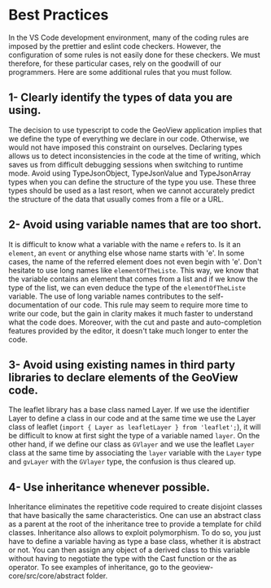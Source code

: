 # Best Practices #
In the VS Code development environment, many of the coding rules are imposed by the prettier and eslint code checkers. However, the
configuration of some rules is not easily done for these checkers. We must therefore, for these particular cases, rely on the
goodwill of our programmers. Here are some additional rules that you must follow.

## 1- Clearly identify the types of data you are using. ##

The decision to use typescript to code the GeoView application implies that we define the type of everything we declare in our
code. Otherwise, we would not have imposed this constraint on ourselves. Declaring types allows us to detect inconsistencies
in the code at the time of writing, which saves us from difficult debugging sessions when switching to runtime mode. Avoid using
TypeJsonObject, TypeJsonValue and TypeJsonArray types when you can define the structure of the type you use. These three types
should be used as a last resort, when we cannot accurately predict the structure of the data that usually comes from a file or
a URL.

## 2- Avoid using variable names that are too short. ##

It is difficult to know what a variable with the name `e` refers to. Is it an `element`, an `event` or anything else whose name starts
with 'e'. In some cases, the name of the referred element does not even begin with 'e'. Don't hesitate to use long names like
`elementOfTheListe`. This way, we know that the variable contains an element that comes from a list and if we know the type of the
list, we can even deduce the type of the `elementOfTheListe` variable. The use of long variable names contributes to the
self-documentation of our code. This rule may seem to require more time to write our code, but the gain in clarity makes it much
faster to understand what the code does. Moreover, with the cut and paste and auto-completion features provided by the editor,
it doesn't take much longer to enter the code.

## 3- Avoid using existing names in third party libraries to declare elements of the GeoView code. ##

The leaflet library has a base class named Layer. If we use the identifier Layer to define a class in our code and at the same
time we use the Layer class of leaflet (`import { Layer as leafletLayer } from 'leaflet';`), it will be difficult to know at first
sight the type of a variable named `layer`. On the other hand, if we define our class as `GVlayer` and we use the leaflet `Layer` class
at the same time by associating the `layer` variable with the `Layer` type and `gvLayer` with the `GVlayer` type, the confusion is thus
cleared up.

## 4- Use inheritance whenever possible. ##

Inheritance eliminates the repetitive code required to create disjoint classes that have basically the same characteristics.
One can use an abstract class as a parent at the root of the inheritance tree to provide a template for child classes.
Inheritance also allows to exploit polymorphism. To do so, you just have to define a variable having as type a base class,
whether it is abstract or not. You can then assign any object of a derived class to this variable without having to negotiate
the type with the Cast function or the as operator. To see examples of inheritance, go to the geoview-core/src/core/abstract
folder.